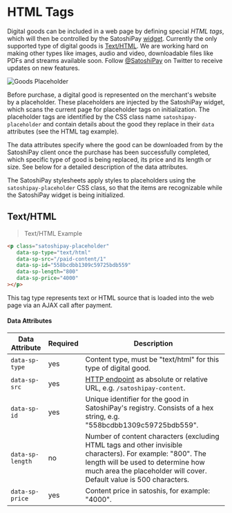 # HTML Tags

Digital goods can be included in a web page by defining special *HTML tags*, which will then be controlled by the SatoshiPay [widget](#sun-of-satoshi). Currently the only supported type of digital goods is [Text/HTML](#text-html). We are working hard on making other types like images, audio and video, downloadable files like PDFs and streams available soon. Follow [@SatoshiPay](https://twitter.com/SatoshiPay) on Twitter to receive updates on new features.

![Goods Placeholder](images/content-mask.png "Goods Placeholder")

Before purchase, a digital good is represented on the merchant's website by a placeholder. These placeholders are injected by the SatoshiPay widget, which scans the current page for placeholder tags on initialization. The placeholder tags are identified by the CSS class name `satoshipay-placeholder` and contain details about the good they replace in their `data` attributes (see the HTML tag example).

The data attributes specify where the good can be downloaded from by the SatoshiPay client once the purchase has been successfully completed, which specific type of good is being replaced, its price and its length or size. See below for a detailed description of the data attributes.

The SatoshiPay stylesheets apply styles to placeholders using the `satoshipay-placeholder` CSS class, so that the items are recognizable while the SatoshiPay widget is being initialized.

## Text/HTML

> Text/HTML Example

```html
<p class="satoshipay-placeholder"
   data-sp-type="text/html"
   data-sp-src="/paid-content/1"
   data-sp-id="558bcdbb1309c59725bdb559"
   data-sp-length="800"
   data-sp-price="4000"
></p>
```

This tag type represents text or HTML source that is loaded into the web page via an AJAX call after payment.

#### Data Attributes

Data Attribute   | Required | Description
---------------- | -------- | -----------
`data-sp-type`   | yes      | Content type, must be "text/html" for this type of digital good.
`data-sp-src`    | yes      | [HTTP endpoint](#http-endpoints) as absolute or relative URL, e.g. `/satoshipay-content`.
`data-sp-id`     | yes      | Unique identifier for the good in SatoshiPay's registry. Consists of a hex string, e.g. "558bcdbb1309c59725bdb559".
<span style="white-space: nowrap;">`data-sp-length`</span> | no       | Number of content characters (excluding HTML tags and other invisible characters). For example: "800". The length will be used to determine how much area the placeholder will cover. Default value is 500 characters.
`data-sp-price`  | yes      | Content price in satoshis, for example: "4000".
